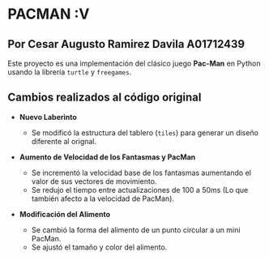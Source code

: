 # PACMAN :V
## Por Cesar Augusto Ramirez Davila A01712439
Este proyecto es una implementación del clásico juego **Pac-Man** en Python usando la librería `turtle` y `freegames`.

## Cambios realizados al código original

- **Nuevo Laberinto**  
  - Se modificó la estructura del tablero (`tiles`) para generar un diseño diferente al orignal.  

- **Aumento de Velocidad de los Fantasmas y PacMan**  
  - Se incrementó la velocidad base de los fantasmas aumentando el valor de sus vectores de movimiento.  
  - Se redujo el tiempo entre actualizaciones de 100 a 50ms (Lo que también afecto a la velocidad de PacMan).  

- **Modificación del Alimento**  
  - Se cambió la forma del alimento de un punto circular a un mini PacMan.  
  - Se ajustó el tamaño y color del alimento.  

